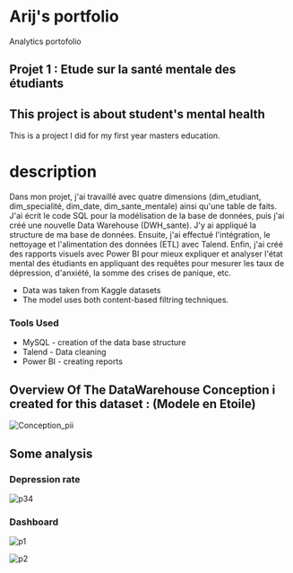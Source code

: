 # Arij's portfolio
Analytics portofolio 
## Projet 1 : Etude sur la santé mentale des étudiants
## This project is about student's mental health 
This is a project I did for my first year masters education.
# description 
Dans mon projet, j'ai travaillé avec quatre dimensions (dim_etudiant, dim_specialité, dim_date, dim_sante_mentale) ainsi qu'une table de faits. J'ai écrit le code SQL pour la modélisation de la base de données, puis j'ai créé une nouvelle Data Warehouse (DWH_sante). J'y ai appliqué la structure de ma base de données. Ensuite, j'ai effectué l'intégration, le nettoyage et l'alimentation des données (ETL) avec Talend. Enfin, j'ai créé des rapports visuels avec Power BI pour mieux expliquer et analyser l'état mental des étudiants en appliquant des requêtes pour mesurer les taux de dépression, d'anxiété, la somme des crises de panique, etc.




* Data was taken from Kaggle datasets
* The model uses both content-based filtring techniques.
### Tools Used 
* MySQL - creation of the data base structure
* Talend - Data cleaning
* Power BI - creating reports
## Overview Of The DataWarehouse Conception i created for this dataset  : (Modele en Etoile)
![Conception_pii](https://github.com/Arijch/my_portfolio/assets/91595858/26350ff6-d74f-4283-9a0e-ac74ec964f83)

## Some analysis 
### Depression rate
![p34](https://github.com/Arijch/my_portfolio/assets/91595858/75243015-156b-4dca-84e4-5d9f8ae525eb)
### Dashboard
![p1](https://github.com/Arijch/my_portfolio/assets/91595858/22acb849-d96c-4229-9117-e6bd0cf88d5d)

![p2](https://github.com/Arijch/my_portfolio/assets/91595858/57b60209-82d1-482a-97dd-2d18e1c8e569)
